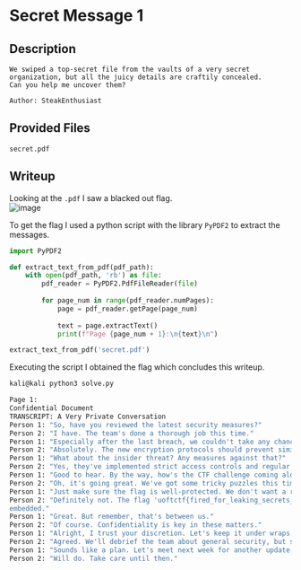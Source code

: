 # Secret Message 1

## Description
```
We swiped a top-secret file from the vaults of a very secret organization, but all the juicy details are craftily concealed. 
Can you help me uncover them?

Author: SteakEnthusiast
```

## Provided Files
`secret.pdf`

## Writeup

Looking at the `.pdf` I saw a blacked out flag. <br/>
![image](https://github.com/Aryt3/writeups/assets/110562298/603e743c-553d-4432-aed1-632753bee749)

To get the flag I used a python script with the library `PyPDF2` to extract the messages. <br/>
```py
import PyPDF2

def extract_text_from_pdf(pdf_path):
    with open(pdf_path, 'rb') as file:
        pdf_reader = PyPDF2.PdfFileReader(file)
        
        for page_num in range(pdf_reader.numPages):
            page = pdf_reader.getPage(page_num)
            
            text = page.extractText()
            print(f"Page {page_num + 1}:\n{text}\n")

extract_text_from_pdf('secret.pdf')
```

Executing the script I obtained the flag which concludes this writeup. <br/>
```sh
kali@kali python3 solve.py

Page 1:
Confidential Document
TRANSCRIPT: A Very Private Conversation
Person 1: "So, have you reviewed the latest security measures?"
Person 2: "I have. The team's done a thorough job this time."
Person 1: "Especially after the last breach, we couldn't take any chances."
Person 2: "Absolutely. The new encryption protocols should prevent similar incidents."
Person 1: "What about the insider threat? Any measures against that?"
Person 2: "Yes, they've implemented strict access controls and regular audits."
Person 1: "Good to hear. By the way, how's the CTF challenge coming along?"
Person 2: "Oh, it's going great. We've got some tricky puzzles this time."
Person 1: "Just make sure the flag is well-protected. We don't want a repeat of last time."
Person 2: "Definitely not. The flag 'uoftctf{fired_for_leaking_secrets_in_a_pdf}' is securely
embedded."
Person 1: "Great. But remember, that's between us."
Person 2: "Of course. Confidentiality is key in these matters."
Person 1: "Alright, I trust your discretion. Let's keep it under wraps."
Person 2: "Agreed. We'll debrief the team about general security, but specifics stay with us."
Person 1: "Sounds like a plan. Let's meet next week for another update."
Person 2: "Will do. Take care until then."
```


